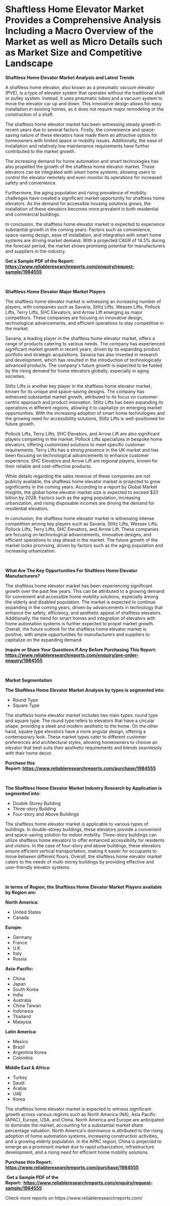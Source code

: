 <p><h1>Shaftless Home Elevator Market Provides a Comprehensive Analysis Including a Macro Overview of the Market as well as Micro Details such as Market Size and Competitive Landscape</h1></p><p><strong>Shaftless Home Elevator Market Analysis and Latest Trends</strong></p>
<p><p>A shaftless home elevator, also known as a pneumatic vacuum elevator (PVE), is a type of elevator system that operates without the traditional shaft or pulley system. Instead, it uses pneumatic tubes and a vacuum system to move the elevator car up and down. This innovative design allows for easy installation in existing homes, as it does not require major remodeling or the construction of a shaft.</p><p>The shaftless home elevator market has been witnessing steady growth in recent years due to several factors. Firstly, the convenience and space-saving nature of these elevators have made them an attractive option for homeowners with limited space or mobility issues. Additionally, the ease of installation and relatively low maintenance requirements have further contributed to the market growth.</p><p>The increasing demand for home automation and smart technologies has also propelled the growth of the shaftless home elevator market. These elevators can be integrated with smart home systems, allowing users to control the elevator remotely and even monitor its operations for increased safety and convenience.</p><p>Furthermore, the aging population and rising prevalence of mobility challenges have created a significant market opportunity for shaftless home elevators. As the demand for accessible housing solutions grows, the installation of these elevators becomes more prevalent in both residential and commercial buildings.</p><p>In conclusion, the shaftless home elevator market is expected to experience substantial growth in the coming years. Factors such as convenience, space-saving design, ease of installation, and integration with smart home systems are driving market demand. With a projected CAGR of 14.5% during the forecast period, the market shows promising potential for manufacturers and suppliers in the industry.</p></p>
<p><strong>Get a Sample PDF of the Report:&nbsp; <a href="https://www.reliableresearchreports.com/enquiry/request-sample/1984555">https://www.reliableresearchreports.com/enquiry/request-sample/1984555</a></strong></p>
<p>&nbsp;</p>
<p><strong>Shaftless Home Elevator Major Market Players</strong></p>
<p><p>The shaftless home elevator market is witnessing an increasing number of players, with companies such as Savaria, Stiltz Lifts, Wessex Lifts, Pollock Lifts, Terry Lifts, SHC Elevators, and Arrow Lift emerging as major competitors. These companies are focusing on innovative design, technological advancements, and efficient operations to stay competitive in the market.</p><p>Savaria, a leading player in the shaftless home elevator market, offers a range of products catering to various needs. The company has experienced significant market growth in recent years, driven by its expanding product portfolio and strategic acquisitions. Savaria has also invested in research and development, which has resulted in the introduction of technologically advanced products. The company's future growth is expected to be fueled by the rising demand for home elevators globally, especially in aging societies.</p><p>Stiltz Lifts is another key player in the shaftless home elevator market, known for its unique and space-saving designs. The company has witnessed substantial market growth, attributed to its focus on customer-centric approach and product innovation. Stiltz Lifts has been expanding its operations in different regions, allowing it to capitalize on emerging market opportunities. With the increasing adoption of smart home technologies and the growing need for accessibility solutions, Stiltz Lifts is well-positioned for future growth.</p><p>Pollock Lifts, Terry Lifts, SHC Elevators, and Arrow Lift are also significant players competing in the market. Pollock Lifts specializes in bespoke home elevators, offering customized solutions to meet specific customer requirements. Terry Lifts has a strong presence in the UK market and has been focusing on technological advancements to enhance customer experience. SHC Elevators and Arrow Lift are regional players, known for their reliable and cost-effective products.</p><p>While details regarding the sales revenue of these companies are not publicly available, the shaftless home elevator market is projected to grow significantly in the coming years. According to a report by Global Market Insights, the global home elevator market size is expected to exceed $20 billion by 2028. Factors such as the aging population, increasing urbanization, and rising disposable incomes are driving the demand for residential elevators.</p><p>In conclusion, the shaftless home elevator market is witnessing intense competition among key players such as Savaria, Stiltz Lifts, Wessex Lifts, Pollock Lifts, Terry Lifts, SHC Elevators, and Arrow Lift. These companies are focusing on technological advancements, innovative designs, and efficient operations to stay ahead in the market. The future growth of the market looks promising, driven by factors such as the aging population and increasing urbanization.</p></p>
<p>&nbsp;</p>
<p><strong>What Are The Key Opportunities For Shaftless Home Elevator Manufacturers?</strong></p>
<p><p>The shaftless home elevator market has been experiencing significant growth over the past few years. This can be attributed to a growing demand for convenient and accessible home mobility solutions, especially among the elderly and disabled population. The market is expected to continue expanding in the coming years, driven by advancements in technology that enhance the safety, efficiency, and aesthetic appeal of shaftless elevators. Additionally, the trend for smart homes and integration of elevators with home automation systems is further expected to propel market growth. Overall, the future outlook for the shaftless home elevator market is positive, with ample opportunities for manufacturers and suppliers to capitalize on the expanding demand.</p></p>
<p><strong>Inquire or Share Your Questions If Any Before Purchasing This Report: <a href="https://www.reliableresearchreports.com/enquiry/pre-order-enquiry/1984555">https://www.reliableresearchreports.com/enquiry/pre-order-enquiry/1984555</a></strong></p>
<p>&nbsp;</p>
<p><strong>Market Segmentation</strong></p>
<p><strong>The Shaftless Home Elevator Market Analysis by types is segmented into:</strong></p>
<p><ul><li>Round Type</li><li>Square Type</li></ul></p>
<p><p>The shaftless home elevator market includes two main types: round type and square type. The round type refers to elevators that have a circular shape, providing a sleek and modern aesthetic to the home. On the other hand, square type elevators have a more angular design, offering a contemporary look. These market types cater to different customer preferences and architectural styles, allowing homeowners to choose an elevator that best suits their aesthetic requirements and blends seamlessly with their home decor.</p></p>
<p><strong>Purchase this Report:&nbsp;<a href="https://www.reliableresearchreports.com/purchase/1984555">https://www.reliableresearchreports.com/purchase/1984555</a></strong></p>
<p>&nbsp;</p>
<p><strong>The Shaftless Home Elevator Market Industry Research by Application is segmented into:</strong></p>
<p><ul><li>Double Storey Building</li><li>Three-story Building</li><li>Four-story and Above Buildings</li></ul></p>
<p><p>The shaftless home elevator market is applicable to various types of buildings. In double-storey buildings, these elevators provide a convenient and space-saving solution for indoor mobility. Three-story buildings can utilize shaftless home elevators to offer enhanced accessibility for residents and visitors. In the case of four-story and above buildings, these elevators ensure efficient vertical transportation, making it easier for occupants to move between different floors. Overall, the shaftless home elevator market caters to the needs of multi-storey buildings by providing effective and user-friendly elevator systems.</p></p>
<p>&nbsp;</p>
<p><strong>In terms of Region, the Shaftless Home Elevator Market Players available by Region are:</strong></p>
<p>
    <p> <strong> North America: </strong>
        <ul>
            <li>United States</li>
            <li>Canada</li>
        </ul>
        </p> 
    <p> <strong> Europe: </strong>
        <ul>
            <li>Germany</li>
            <li>France</li>
            <li>U.K.</li>
            <li>Italy</li>
            <li>Russia</li>
        </ul>
        </p> 
    <p> <strong> Asia-Pacific: </strong>
        <ul>
            <li>China</li>
            <li>Japan</li>
            <li>South Korea</li>
            <li>India</li>
            <li>Australia</li>
            <li>China Taiwan</li>
            <li>Indonesia</li>
            <li>Thailand</li>
            <li>Malaysia</li>
        </ul>
        </p> 
    <p> <strong> Latin America: </strong>
        <ul>
            <li>Mexico</li>
            <li>Brazil</li>
            <li>Argentina Korea</li>
            <li>Colombia</li>
        </ul>
        </p> 
    <p> <strong> Middle East & Africa: </strong>
        <ul>
            <li>Turkey</li>
            <li>Saudi</li>
            <li>Arabia</li>
            <li>UAE</li>
            <li>Korea</li>
        </ul>
    </p>
    </p>
<p><p>The shaftless home elevator market is expected to witness significant growth across various regions such as North America (NA), Asia Pacific (APAC), Europe, USA, and China. North America and Europe are anticipated to dominate the market, accounting for a substantial market share percentage valuation. North America's dominance is attributed to the rising adoption of home automation systems, increasing construction activities, and a growing elderly population. In the APAC region, China is projected to emerge as a prominent market due to rapid urbanization, infrastructure development, and a rising need for efficient home mobility solutions.</p></p>
<p><strong>Purchase this Report: <a href="https://www.reliableresearchreports.com/purchase/1984555">https://www.reliableresearchreports.com/purchase/1984555</a></strong></p>
<p>&nbsp;<strong>Get a Sample PDF of the Report:&nbsp;&nbsp;<a href="https://www.reliableresearchreports.com/enquiry/request-sample/1984555">https://www.reliableresearchreports.com/enquiry/request-sample/1984555</a></strong></p>
<p><strong></strong></p>
<p>Check more reports on https://www.reliableresearchreports.com/</p>